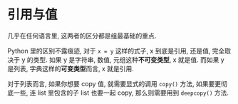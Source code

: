 # 引用与值

几乎在任何语言里, 这两者的区分都是组最基础的重点.

Python 里的区别不露痕迹, 对于 `x = y` 这样的式子, x 到底是引用, 还是值, 完全取决于 y 的类型. 如果 y 是字符串, 数值, 元组这种**不可变类型**, x 就是值. 而如果 y 是列表, 字典这样的**可变类型**而言, x 就是引用.

对于列表而言, 如果你想要 copy 值, 就需要显式的调用 `copy()` 方法, 如果要更彻底一些, 连 list 里包含的子 list 也要一起 copy, 那么则需要用到 `deepcopy()` 方法.